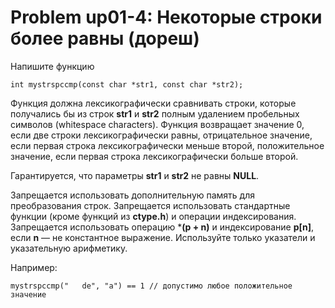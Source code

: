 # Problem up01-4: Некоторые строки более равны (дореш)

Напишите функцию

    int mystrspccmp(const char *str1, const char *str2);

Функция должна лексикографически сравнивать строки, которые получались бы из строк **str1** и **str2** полным удалением пробельных символов (whitespace characters). Функция возвращает значение 0, если две строки лексикографически равны, отрицательное значение, если первая строка лексикографически меньше второй, положительное значение, если первая строка лексикографически больше второй.

Гарантируется, что параметры **str1** и **str2** не равны **NULL**.

Запрещается использовать дополнительную память для преобразования строк. Запрещается использовать стандартные функции (кроме функций из **ctype.h**) и операции индексирования. Запрещается использовать операцию ***(p + n)** и индексирование **p[n]**, если **n** — не константное выражение. Используйте только указатели и указательную арифметику.

Например:

    mystrspccmp("   de", "a") == 1 // допустимо любое положительное значение
